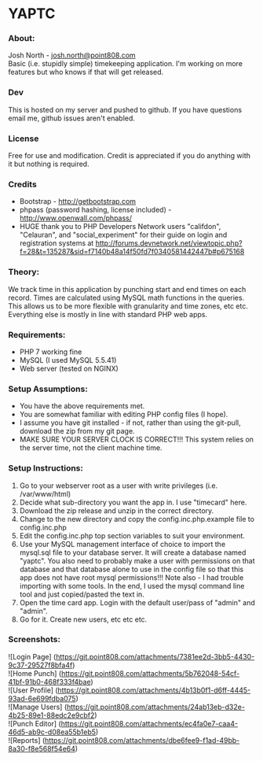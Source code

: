 # YAPTC #
### About: ###
Josh North - josh.north@point808.com  
Basic (i.e. stupidly simple) timekeeping application.  I'm working on more features but who knows if that will get released.  

### Dev ###  
This is hosted on my server and pushed to github.  If you have questions email me, github issues aren't enabled.

### License ###
Free for use and modification.  Credit is appreciated if you do anything with it but nothing is required.  

### Credits ###
* Bootstrap - http://getbootstrap.com
* phpass (password hashing, license included) - http://www.openwall.com/phpass/  
* HUGE thank you to PHP Developers Network users "califdon", "Celauran", and "social_experiment" for their guide on login and registration systems at http://forums.devnetwork.net/viewtopic.php?f=28&t=135287&sid=f7140b48a14f50fd7f0340581442447b#p675168  

### Theory: ###
We track time in this application by punching start and end times on each record.  Times are calculated using MySQL math functions in the queries.  This allows us to be more flexible with granularity and time zones, etc etc.  Everything else is mostly in line with standard PHP web apps.  

### Requirements: ###
* PHP 7 working fine 
* MySQL (I used MySQL 5.5.41)  
* Web server (tested on NGINX)  

### Setup Assumptions: ###
* You have the above requirements met.  
* You are somewhat familiar with editing PHP config files (I hope).  
* I assume you have git installed - if not, rather than using the git-pull, download the zip from my git page.  
* MAKE SURE YOUR SERVER CLOCK IS CORRECT!!! This system relies on the server time, not the client machine time.

### Setup Instructions: ###
1. Go to your webserver root as a user with write privileges (i.e. /var/www/html)  
2. Decide what sub-directory you want the app in.  I use "timecard" here.  
3. Download the zip release and unzip in the correct directory.  
4. Change to the new directory and copy the config.inc.php.example file to config.inc.php  
5. Edit the config.inc.php top section variables to suit your environment.  
6. Use your MySQL management interface of choice to import the mysql.sql file to your database server.  It will create a database named "yaptc". You also need to probably make a user with permissions on that database and that database alone to use in the config file so that this app does not have root mysql permissions!!!  Note also - I had trouble importing with some tools.  In the end, I used the mysql command line tool and just copied/pasted the text in.  
7. Open the time card app.  Login with the default user/pass of "admin" and "admin".  
8. Go for it. Create new users, etc etc etc.  

### Screenshots: ###
![Login Page] (https://git.point808.com/attachments/7381ee2d-3bb5-4430-9c37-29527f8bfa4f)  
![Home Punch] (https://git.point808.com/attachments/5b762048-54cf-41bf-91b0-468f333f4bae)  
![User Profile] (https://git.point808.com/attachments/4b13b0f1-d6ff-4445-93ad-6e699fdba075)  
![Manage Users] (https://git.point808.com/attachments/24ab13eb-d32e-4b25-89e1-88edc2e9cbf2)  
![Punch Editor] (https://git.point808.com/attachments/ec4fa0e7-caa4-46d5-ab9c-d08ea55b1eb5)  
![Reports] (https://git.point808.com/attachments/dbe6fee9-f1ad-49bb-8a30-f8e568f54e64)  